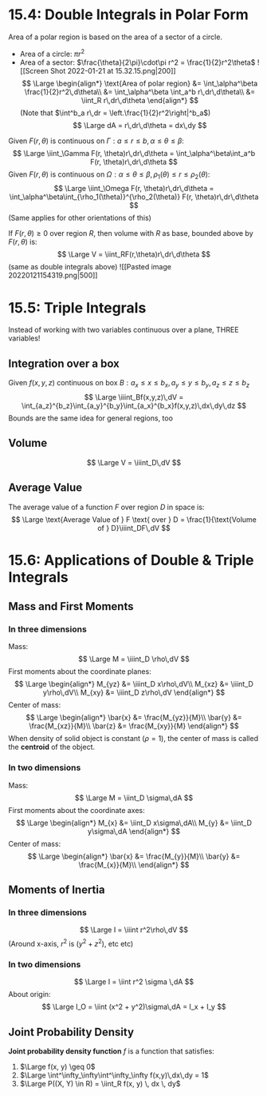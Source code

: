 # 15.4: Double Integrals in Polar Form
Area of a polar region is based on the area of a sector of a circle.
- Area of a circle: $\pi r^2$
- Area of a sector: $\frac{\theta}{2\pi}\cdot\pi r^2 = \frac{1}{2}r^2\theta$
![[Screen Shot 2022-01-21 at 15.32.15.png|200]]
$$
\Large
\begin{align*}
\text{Area of polar region} &= \int_\alpha^\beta \frac{1}{2}r^2\,d\theta\\
&= \int_\alpha^\beta \int_a^b r\,dr\,d\theta\\
&= \iint_R r\,dr\,d\theta
\end{align*}
$$
(Note that $\int^b_a r\,dr = \left.\frac{1}{2}r^2\right|^b_a$)
$$
\Large
dA = r\,dr\,d\theta = dx\,dy
$$

Given $F(r, \theta)$ is continuous on $\Gamma: a \leq r \leq b, \alpha \leq \theta \leq \beta$:
$$
\Large
\iint_\Gamma F(r, \theta)r\,dr\,d\theta = \int_\alpha^\beta\int_a^b F(r, \theta)r\,dr\,d\theta
$$
Given $F(r, \theta)$ is continuous on $\Omega: \alpha \leq \theta \leq \beta, \rho_1(\theta) \leq r \leq \rho_2(\theta)$:
$$
\Large
\iint_\Omega F(r, \theta)r\,dr\,d\theta = \int_\alpha^\beta\int_{\rho_1(\theta)}^{\rho_2(\theta)} F(r, \theta)r\,dr\,d\theta
$$
(Same applies for other orientations of this)

If $F(r, \theta) \geq 0$ over region $R$, then volume with $R$ as base, bounded above by $F(r, \theta)$ is:
$$
\Large
V = \iint_RF(r,\theta)r\,dr\,d\theta
$$
(same as double integrals above)
![[Pasted image 20220121154319.png|500]]

# 15.5: Triple Integrals
Instead of working with two variables continuous over a plane, THREE variables!
## Integration over a box
Given $f(x, y, z)$ continuous on box $B: a_x \leq x \leq b_x, a_y \leq y \leq b_y, a_z \leq z \leq b_z$
$$
\Large
\iiint_Bf(x,y,z)\,dV = \int_{a_z}^{b_z}\int_{a_y}^{b_y}\int_{a_x}^{b_x}f(x,y,z)\,dx\,dy\,dz
$$
Bounds are the same idea for general regions, too

## Volume
$$
\Large
V = \iiint_D\,dV
$$
## Average Value
The average value of a function $F$ over region $D$ in space is:
$$
\Large
\text{Average Value of } F \text{ over } D = \frac{1}{\text{Volume of } D}\iiint_DF\,dV
$$
# 15.6: Applications of Double & Triple Integrals
## Mass and First Moments
### In three dimensions
Mass:
$$
\Large
M = \iiint_D \rho\,dV
$$
First moments about the coordinate planes:
$$
\Large
\begin{align*}
M_{yz} &= \iiint_D x\rho\,dV\\
M_{xz} &= \iiint_D y\rho\,dV\\
M_{xy} &= \iiint_D z\rho\,dV
\end{align*}
$$
Center of mass:
$$
\Large
\begin{align*}
\bar{x} &= \frac{M_{yz}}{M}\\
\bar{y} &= \frac{M_{xz}}{M}\\
\bar{z} &= \frac{M_{xy}}{M}
\end{align*}
$$
When density of solid object is constant ($\rho = 1$), the center of mass is called the **centroid** of the object.
### In two dimensions
Mass:
$$
\Large
M = \iint_D \sigma\,dA
$$
First moments about the coordinate axes:
$$
\Large
\begin{align*}
M_{x} &= \iint_D x\sigma\,dA\\
M_{y} &= \iint_D y\sigma\,dA
\end{align*}
$$
Center of mass:
$$
\Large
\begin{align*}
\bar{x} &= \frac{M_{y}}{M}\\
\bar{y} &= \frac{M_{x}}{M}\\
\end{align*}
$$

## Moments of Inertia
### In three dimensions
$$
\Large
I = \iiint r^2\rho\,dV
$$
(Around x-axis, $r^2$ is $(y^2 + z^2)$, etc etc)

### In two dimensions
$$
\Large
I = \iint r^2 \sigma \,dA
$$
About origin:
$$
\Large
I_O = \iint (x^2 + y^2)\sigma\,dA = I_x + I_y
$$
## Joint Probability Density
**Joint probability density function** $f$ is a function that satisfies:
1. $\Large f(x, y) \geq 0$
2. $\Large \int^\infty_\infty\int^\infty_\infty f(x,y)\,dx\,dy = 1$
3. $\Large P((X, Y) \in R) = \iint_R f(x, y) \, dx \, dy$


